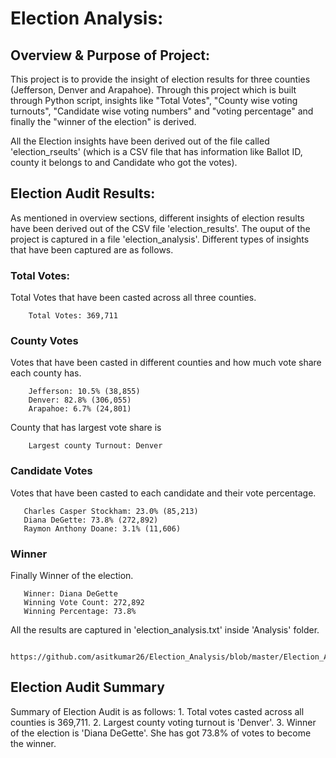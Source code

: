 # Election Analysis:

## Overview & Purpose of Project:
   
This project is to provide the insight of election results for three counties (Jefferson, Denver and Arapahoe). Through this project which is built through Python script, insights like "Total Votes", "County wise voting turnouts", "Candidate wise voting numbers" and "voting percentage" and finally the "winner of the election" is derived.

All the Election insights have been derived out of the file called 'election_rseults' (which is a CSV file that has information like Ballot ID, county it belongs to and Candidate who got the votes). 

## Election Audit Results:

As mentioned in overview sections, different insights of election results have been derived out of the CSV file 'election_results'. The ouput of the project is captured in a file 'election_analysis'. Different types of insights that have been captured are as follows.

### Total Votes:
Total Votes that have been casted across all three counties.

        Total Votes: 369,711

### County Votes
Votes that have been casted in different counties and how much vote share each county has. 

        Jefferson: 10.5% (38,855)
        Denver: 82.8% (306,055)
        Arapahoe: 6.7% (24,801)

County that has largest vote share is

        Largest county Turnout: Denver

### Candidate Votes
Votes that have been casted to each candidate and their vote percentage.

       Charles Casper Stockham: 23.0% (85,213)
       Diana DeGette: 73.8% (272,892)
       Raymon Anthony Doane: 3.1% (11,606)

### Winner
Finally Winner of the election. 

       Winner: Diana DeGette
       Winning Vote Count: 272,892
       Winning Percentage: 73.8%

All the results are captured in 'election_analysis.txt' inside 'Analysis' folder. 

        https://github.com/asitkumar26/Election_Analysis/blob/master/Election_Analysis_Challenge/Analysis/election_analysis.txt

## Election Audit Summary

Summary of Election Audit is as follows:
        1. Total votes casted across all counties is 369,711.
        2. Largest county voting turnout is 'Denver'.
        3. Winner of the election is 'Diana DeGette'. She has got 73.8% of votes to become the winner.        

